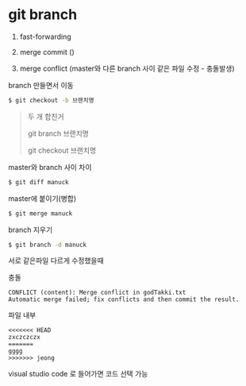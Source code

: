 # git branch
1. fast-forwarding

2. merge commit ()

3. merge conflict (master와 다른 branch 사이 같은 파일 수정 - 충돌발생)



branch 만들면서 이동

```bash
$ git checkout -b 브랜치명
```

> 두 개 합친거
>
> git branch 브랜치명
>
> git checkout 브랜치명



master와  branch 사이 차이 

```bash
$ git diff manuck
```



master에 붙이기(병합)

```bash
$ git merge manuck
```



branch 지우기

```bash
$ git branch -d manuck
```





서로 같은파일 다르게 수정했을때



충돌

```
CONFLICT (content): Merge conflict in godTakki.txt
Automatic merge failed; fix conflicts and then commit the result.
```

파일 내부

```
<<<<<<< HEAD
zxczczczx
=======
gggg
>>>>>>> jeong
```

visual studio code 로 들어가면 코드 선택 가능